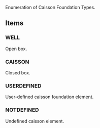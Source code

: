 Enumeration of Caisson Foundation Types.

## Items

### WELL
Open box.

### CAISSON
Closed box.

### USERDEFINED
User-defined caisson foundation element.

### NOTDEFINED
Undefined caisson element.
